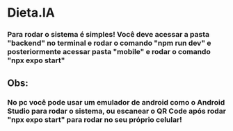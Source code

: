 # Dieta.IA
### Para rodar o sistema é simples! Você deve acessar a pasta "backend" no terminal e rodar o comando "npm run dev" e posteriormente acessar pasta "mobile" e rodar o comando "npx expo start"

## Obs: 
### No pc você pode usar um emulador de android como o Android Studio para rodar o sistema, ou escanear o QR Code após rodar "npx expo start" para rodar no seu próprio celular!